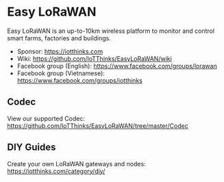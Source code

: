 # Easy LoRaWAN
Easy LoRaWAN is an up-to-10km wireless platform to monitor and control smart farms, factories and buildings.
* Sponsor: https://iotthinks.com
* Wiki: https://github.com/IoTThinks/EasyLoRaWAN/wiki
* Facebook group (English): https://www.facebook.com/groups/lorawan
* Facebook group (Vietnamese): https://www.facebook.com/groups/iotthinks

## Codec 
View our supported Codec: https://github.com/IoTThinks/EasyLoRaWAN/tree/master/Codec

## DIY Guides
Create your own LoRaWAN gateways and nodes: https://iotthinks.com/category/diy/
